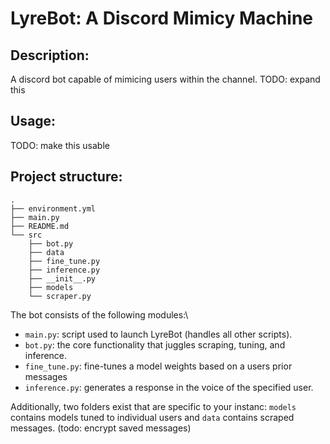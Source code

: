 # LyreBot: A Discord Mimicy Machine
## Description:

A discord bot capable of mimicing users within the channel. 
TODO: expand this

## Usage:
TODO: make this usable


## Project structure:
```
.
├── environment.yml
├── main.py
├── README.md
└── src
    ├── bot.py
    ├── data
    ├── fine_tune.py
    ├── inference.py
    ├── __init__.py
    ├── models
    └── scraper.py
```
The bot consists of the following modules:\
* `main.py`: script used to launch LyreBot (handles all other scripts).
* `bot.py`: the core functionality that juggles scraping, tuning, and inference.
* `fine_tune.py`: fine-tunes a model weights based on a users prior messages
* `inference.py`: generates a response in the voice of the specified user.

Additionally, two folders exist that are specific to your instanc: `models` contains models tuned to individual users 
and `data` contains scraped messages. (todo: encrypt saved messages)

